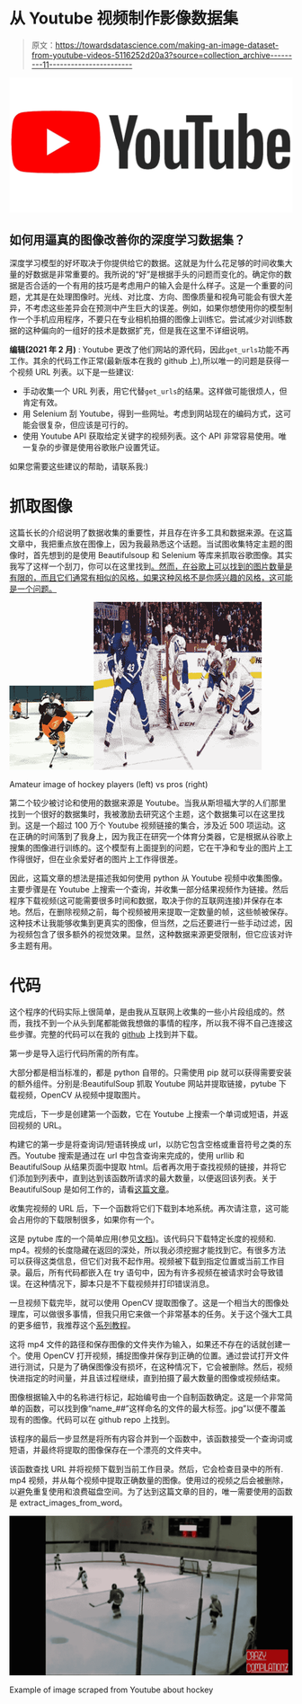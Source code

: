 # 从 Youtube 视频制作影像数据集

> 原文：<https://towardsdatascience.com/making-an-image-dataset-from-youtube-videos-5116252d20a3?source=collection_archive---------11----------------------->

![](img/92beeb22362abf3784472db54f449741.png)

## 如何用逼真的图像改善你的深度学习数据集？

深度学习模型的好坏取决于你提供给它的数据。这就是为什么花足够的时间收集大量的好数据是非常重要的。我所说的“好”是根据手头的问题而变化的。确定你的数据是否合适的一个有用的技巧是考虑用户的输入会是什么样子。这是一个重要的问题，尤其是在处理图像时。光线、对比度、方向、图像质量和视角可能会有很大差异，不考虑这些差异会在预测中产生巨大的误差。例如，如果你想使用你的模型制作一个手机应用程序，不要只在专业相机拍摄的图像上训练它。尝试减少对训练数据的这种偏向的一组好的技术是数据扩充，但是我在这里不详细说明。

**编辑(2021 年 2 月)** : Youtube 更改了他们网站的源代码，因此`get_urls`功能不再工作。其余的代码工作正常(最新版本在我的 github 上),所以唯一的问题是获得一个视频 URL 列表。以下是一些建议:

*   手动收集一个 URL 列表，用它代替`get_urls`的结果。这样做可能很烦人，但肯定有效。
*   用 Selenium 刮 Youtube，得到一些网址。考虑到网站现在的编码方式，这可能会很复杂，但应该是可行的。
*   使用 Youtube API 获取给定关键字的视频列表。这个 API 非常容易使用。唯一复杂的步骤是使用谷歌账户设置凭证。

如果您需要这些建议的帮助，请联系我:)

# 抓取图像

这篇长长的介绍说明了数据收集的重要性，并且存在许多工具和数据来源。在这篇文章中，我把重点放在图像上，因为我最熟悉这个话题。当试图收集特定主题的图像时，首先想到的是使用 Beautifulsoup 和 Selenium 等库来抓取谷歌图像。其实我写了这样一个刮刀，你可以在这里找到[。然而，在谷歌上可以找到的图片数量是有限的，而且它们通常有相似的风格，如果这种风格不是你感兴趣的风格，这可能是一个问题。](https://github.com/yangobeil/google-images-scraping)

![](img/0a2ed26eb54f7200765a8cd17be6e5bf.png)![](img/f1e201485d6431201a8e110d904d86a5.png)

Amateur image of hockey players (left) vs pros (right)

第二个较少被讨论和使用的数据来源是 Youtube。当我从斯坦福大学的人们那里找到一个很好的数据集时，我被激励去研究这个主题，这个数据集可以在这里找到。这是一个超过 100 万个 Youtube 视频链接的集合，涉及近 500 项运动。这在正确的时间落到了我身上，因为我正在研究一个体育分类器，它是根据从谷歌上搜集的图像进行训练的。这个模型有上面提到的问题，它在干净和专业的图片上工作得很好，但在业余爱好者的图片上工作得很差。

因此，这篇文章的想法是描述我如何使用 python 从 Youtube 视频中收集图像。主要步骤是在 Youtube 上搜索一个查询，并收集一部分结果视频作为链接。然后程序下载视频(这可能需要很多时间和数据，取决于你的互联网连接)并保存在本地。然后，在删除视频之前，每个视频被用来提取一定数量的帧，这些帧被保存。这种技术让我能够收集到更真实的图像，但当然，之后还要进行一些手动过滤，因为视频包含了很多额外的视觉效果。显然，这种数据来源更受限制，但它应该对许多主题有用。

# 代码

这个程序的代码实际上很简单，是由我从互联网上收集的一些小片段组成的。然而，我找不到一个从头到尾都能做我想做的事情的程序，所以我不得不自己连接这些步骤。完整的代码可以在我的 [github](https://github.com/yangobeil/youtube-downloader) 上找到并下载。

第一步是导入运行代码所需的所有库。

大部分都是相当标准的，都是 python 自带的。只需使用 pip 就可以获得需要安装的额外组件。分别是:BeautifulSoup 抓取 Youtube 网站并提取链接，pytube 下载视频，OpenCV 从视频中提取图片。

完成后，下一步是创建第一个函数，它在 Youtube 上搜索一个单词或短语，并返回视频的 URL。

构建它的第一步是将查询词/短语转换成 url，以防它包含空格或重音符号之类的东西。Youtube 搜索是通过在 url 中包含查询来完成的，使用 urllib 和 BeautifulSoup 从结果页面中提取 html。后者再次用于查找视频的链接，并将它们添加到列表中，直到达到该函数所请求的最大数量，以便返回该列表。关于 BeautifulSoup 是如何工作的，请看[这篇文章](/introduction-to-web-scraping-with-beautifulsoup-e87a06c2b857)。

收集完视频的 URL 后，下一个函数将它们下载到本地系统。再次请注意，这可能会占用你的下载限制很多，如果你有一个。

这是 pytube 库的一个简单应用(参见[文档](https://python-pytube.readthedocs.io/en/latest/))。该代码只下载特定长度的视频和. mp4。视频的长度隐藏在返回的深处，所以我必须挖掘才能找到它。有很多方法可以获得这类信息，但它们对我不起作用。视频被下载到指定位置或当前工作目录。最后，所有代码都嵌入在 try 语句中，因为有许多视频在被请求时会导致错误。在这种情况下，脚本只是不下载视频并打印错误消息。

一旦视频下载完毕，就可以使用 OpenCV 提取图像了。这是一个相当大的图像处理库，可以做很多事情，但我只用它来做一个非常基本的任务。关于这个强大工具的更多细节，我推荐这个[系列教程](https://pythonprogramming.net/loading-images-python-opencv-tutorial/)。

这将 mp4 文件的路径和保存图像的文件夹作为输入，如果还不存在的话就创建一个。使用 OpenCV 打开视频，捕捉图像并保存到正确的位置。通过尝试打开文件进行测试，只是为了确保图像没有损坏，在这种情况下，它会被删除。然后，视频快进指定的时间量，并且该过程继续，直到拍摄了最大数量的图像或视频结束。

图像根据输入中的名称进行标记，起始编号由一个自制函数确定。这是一个非常简单的函数，可以找到像“name_##”这样命名的文件的最大标签。jpg”以便不覆盖现有的图像。代码可以在 github repo 上找到。

该程序的最后一步显然是将所有内容合并到一个函数中，该函数接受一个查询词或短语，并最终将提取的图像保存在一个漂亮的文件夹中。

该函数查找 URL 并将视频下载到当前工作目录。然后，它会检查目录中的所有. mp4 视频，并从每个视频中提取正确数量的图像。使用过的视频之后会被删除，以避免重复使用和浪费磁盘空间。为了达到这篇文章的目的，唯一需要使用的函数是 extract_images_from_word。

![](img/e21abac7a418aebafa1b4ebdc4642850.png)

Example of image scraped from Youtube about hockey